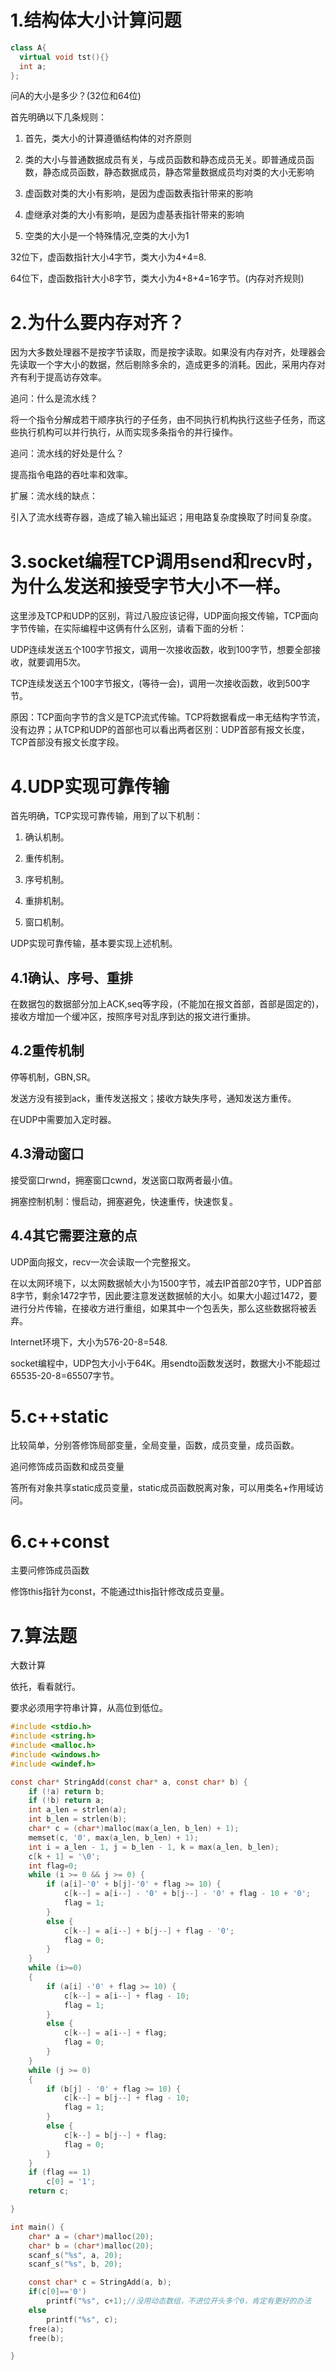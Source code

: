 # 1.结构体大小计算问题

```cpp
class A{
  virtual void tst(){}
  int a;  
};
```

问A的大小是多少？(32位和64位)

首先明确以下几条规则：

1. 首先，类大小的计算遵循结构体的对齐原则

2. 类的大小与普通数据成员有关，与成员函数和静态成员无关。即普通成员函数，静态成员函数，静态数据成员，静态常量数据成员均对类的大小无影响

3. 虚函数对类的大小有影响，是因为虚函数表指针带来的影响

4. 虚继承对类的大小有影响，是因为虚基表指针带来的影响

5. 空类的大小是一个特殊情况,空类的大小为1

32位下，虚函数指针大小4字节，类大小为4+4=8.

64位下，虚函数指针大小8字节，类大小为4+8+4=16字节。(内存对齐规则)

# 2.为什么要内存对齐？

因为大多数处理器不是按字节读取，而是按字读取。如果没有内存对齐，处理器会先读取一个字大小的数据，然后剔除多余的，造成更多的消耗。因此，采用内存对齐有利于提高访存效率。

追问：什么是流水线？

将一个指令分解成若干顺序执行的子任务，由不同执行机构执行这些子任务，而这些执行机构可以并行执行，从而实现多条指令的并行操作。

追问：流水线的好处是什么？

提高指令电路的吞吐率和效率。

扩展：流水线的缺点：

引入了流水线寄存器，造成了输入输出延迟；用电路复杂度换取了时间复杂度。

# 3.socket编程TCP调用send和recv时，为什么发送和接受字节大小不一样。

这里涉及TCP和UDP的区别，背过八股应该记得，UDP面向报文传输，TCP面向字节传输，在实际编程中这俩有什么区别，请看下面的分析：

UDP连续发送五个100字节报文，调用一次接收函数，收到100字节，想要全部接收，就要调用5次。

TCP连续发送五个100字节报文，(等待一会)，调用一次接收函数，收到500字节。

原因：TCP面向字节的含义是TCP流式传输。TCP将数据看成一串无结构字节流，没有边界；从TCP和UDP的首部也可以看出两者区别：UDP首部有报文长度，TCP首部没有报文长度字段。

# 4.UDP实现可靠传输

首先明确，TCP实现可靠传输，用到了以下机制：

1. 确认机制。

2. 重传机制。

3. 序号机制。

4. 重排机制。

5. 窗口机制。

UDP实现可靠传输，基本要实现上述机制。

## 4.1确认、序号、重排

在数据包的数据部分加上ACK,seq等字段，(不能加在报文首部，首部是固定的)，接收方增加一个缓冲区，按照序号对乱序到达的报文进行重排。

## 4.2重传机制

停等机制，GBN,SR。

发送方没有接到ack，重传发送报文；接收方缺失序号，通知发送方重传。

在UDP中需要加入定时器。

## 4.3滑动窗口

接受窗口rwnd，拥塞窗口cwnd，发送窗口取两者最小值。

拥塞控制机制：慢启动，拥塞避免，快速重传，快速恢复。

## 4.4其它需要注意的点

UDP面向报文，recv一次会读取一个完整报文。

在以太网环境下，以太网数据帧大小为1500字节，减去IP首部20字节，UDP首部8字节，剩余1472字节，因此要注意发送数据帧的大小。如果大小超过1472，要进行分片传输，在接收方进行重组，如果其中一个包丢失，那么这些数据将被丢弃。

Internet环境下，大小为576-20-8=548.

socket编程中，UDP包大小小于64K。用sendto函数发送时，数据大小不能超过65535-20-8=65507字节。

# 5.c++static

比较简单，分别答修饰局部变量，全局变量，函数，成员变量，成员函数。

追问修饰成员函数和成员变量

答所有对象共享static成员变量，static成员函数脱离对象，可以用类名+作用域访问。

# 6.c++const

主要问修饰成员函数

修饰this指针为const，不能通过this指针修改成员变量。

# 7.算法题

大数计算

依托，看看就行。

要求必须用字符串计算，从高位到低位。

```c
#include <stdio.h>
#include <string.h>
#include <malloc.h>
#include <windows.h>
#include <windef.h>

const char* StringAdd(const char* a, const char* b) {
	if (!a)	return b;
	if (!b)	return a;
	int a_len = strlen(a);
	int b_len = strlen(b);
	char* c = (char*)malloc(max(a_len, b_len) + 1);
	memset(c, '0', max(a_len, b_len) + 1);
	int i = a_len - 1, j = b_len - 1, k = max(a_len, b_len);
	c[k + 1] = '\0';
	int flag=0;
	while (i >= 0 && j >= 0) {
		if (a[i]-'0' + b[j]-'0' + flag >= 10) {
			c[k--] = a[i--] - '0' + b[j--] - '0' + flag - 10 + '0';
			flag = 1;
		}
		else {
			c[k--] = a[i--] + b[j--] + flag - '0';
			flag = 0;
		}	
	}
	while (i>=0)
	{
		if (a[i] -'0' + flag >= 10) {
			c[k--] = a[i--] + flag - 10;
			flag = 1;
		}
		else {
			c[k--] = a[i--] + flag;
			flag = 0;
		}
	}
	while (j >= 0)
	{
		if (b[j] - '0' + flag >= 10) {
			c[k--] = b[j--] + flag - 10;
			flag = 1;
		}
		else {
			c[k--] = b[j--] + flag;
			flag = 0;
		}
	}
	if (flag == 1)
		c[0] = '1';
	return c;

}

int main() {
	char* a = (char*)malloc(20);
	char* b = (char*)malloc(20);
	scanf_s("%s", a, 20);
	scanf_s("%s", b, 20);

	const char* c = StringAdd(a, b);
	if(c[0]=='0')
		printf("%s", c+1);//没用动态数组，不进位开头多个0，肯定有更好的办法
	else
		printf("%s", c);
	free(a);
	free(b);

}

```
